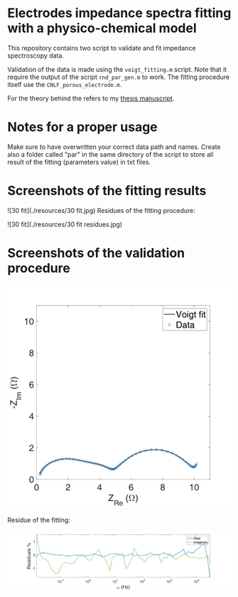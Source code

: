 # Electrodes impedance spectra fitting with a physico-chemical model

This repository contains two script to validate and fit impedance spectroscopy data.

Validation of the data is made using the `voigt_fitting.m` script. Note that it require the output of the script  `rnd_par_gen.m` to work. The fitting procedure itself use the  `CNLF_porous_electrode.m`.

For the theory behind the refers to my [thesis manuscript](./resources/scarpioni-federico-master-thesis.pdf).

# Notes for a proper usage

Make sure to have overwritten your correct data path and names. Create also a folder called "par" in the same directory of the script to store all result of the fitting (parameters value) in txt files.

# Screenshots of the fitting results
![30 fit](./resources/30 fit.jpg)
Residues of the fitting procedure:

![30 fit](./resources/30 fit residues.jpg)

# Screenshots of the validation procedure

![Fig73](./resources/Fig73.png)

Residue of the fitting:

![Fig74](./resources/Fig74.png)
